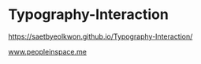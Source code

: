 # Typography-Interaction
https://saetbyeolkwon.github.io/Typography-Interaction/

www.peopleinspace.me


